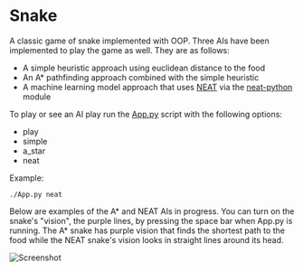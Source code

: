 # Snake
A classic game of snake implemented with OOP. Three AIs have been implemented to play the game as well. They are as follows:

- A simple heuristic approach using euclidean distance to the food
- An A* pathfinding approach combined with the simple heuristic
- A machine learning model approach that uses [NEAT](http://nn.cs.utexas.edu/downloads/papers/stanley.ec02.pdf) via the [neat-python](https://neat-python.readthedocs.io/en/latest/) module

To play or see an AI play run the [App.py](./App.py) script with the following options:

- play
- simple
- a_star
- neat

Example:
```
./App.py neat
```

Below are examples of the A* and NEAT AIs in progress. You can turn on the snake's "vision", the purple lines, by pressing the space bar when App.py is running. The A* snake has purple vision that finds the shortest path to the food while the NEAT snake's vision looks in straight lines around its head.

![Screenshot](static/example.gif)